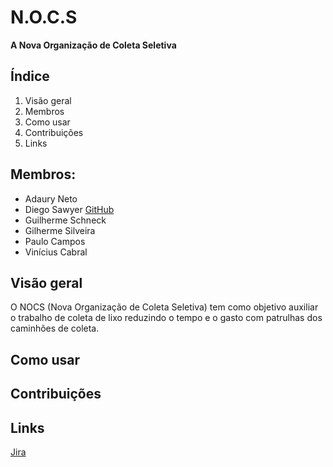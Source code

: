 # N.O.C.S
**A Nova Organização de Coleta Seletiva**


## **Índice**
1. Visão geral
2. Membros
3. Como usar
4. Contribuições
5. Links

## Membros:
- Adaury Neto
- Diego Sawyer <a href="https://github.com/DiegoRodrigues76" target="_blank">GitHub</a>
- Guilherme Schneck
- Gilherme Silveira
- Paulo Campos
- Vinícius Cabral

## Visão geral 

O NOCS (Nova Organização de Coleta Seletiva) tem como objetivo auxiliar o trabalho de coleta de lixo reduzindo o tempo e o gasto com patrulhas dos caminhões de coleta.

## Como usar


## Contribuições

## Links

<a href="https://nocs-fds.atlassian.net/jira/software/projects/NOCS/boards/1" target="_blank">Jira</a>

